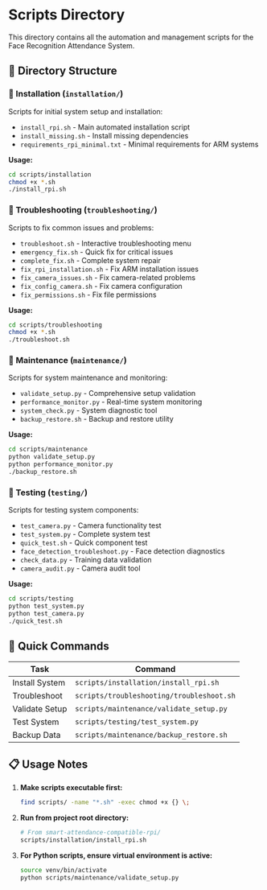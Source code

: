 # Scripts Directory

This directory contains all the automation and management scripts for the Face Recognition Attendance System.

## 📁 Directory Structure

### 🔧 Installation (`installation/`)
Scripts for initial system setup and installation:
- `install_rpi.sh` - Main automated installation script
- `install_missing.sh` - Install missing dependencies
- `requirements_rpi_minimal.txt` - Minimal requirements for ARM systems

**Usage:**
```bash
cd scripts/installation
chmod +x *.sh
./install_rpi.sh
```

### 🚨 Troubleshooting (`troubleshooting/`)
Scripts to fix common issues and problems:
- `troubleshoot.sh` - Interactive troubleshooting menu
- `emergency_fix.sh` - Quick fix for critical issues
- `complete_fix.sh` - Complete system repair
- `fix_rpi_installation.sh` - Fix ARM installation issues
- `fix_camera_issues.sh` - Fix camera-related problems
- `fix_config_camera.sh` - Fix camera configuration
- `fix_permissions.sh` - Fix file permissions

**Usage:**
```bash
cd scripts/troubleshooting
chmod +x *.sh
./troubleshoot.sh
```

### 🔧 Maintenance (`maintenance/`)
Scripts for system maintenance and monitoring:
- `validate_setup.py` - Comprehensive setup validation
- `performance_monitor.py` - Real-time system monitoring
- `system_check.py` - System diagnostic tool
- `backup_restore.sh` - Backup and restore utility

**Usage:**
```bash
cd scripts/maintenance
python validate_setup.py
python performance_monitor.py
./backup_restore.sh
```

### 🧪 Testing (`testing/`)
Scripts for testing system components:
- `test_camera.py` - Camera functionality test
- `test_system.py` - Complete system test
- `quick_test.sh` - Quick component test
- `face_detection_troubleshoot.py` - Face detection diagnostics
- `check_data.py` - Training data validation
- `camera_audit.py` - Camera audit tool

**Usage:**
```bash
cd scripts/testing
python test_system.py
python test_camera.py
./quick_test.sh
```

## 🚀 Quick Commands

| Task | Command |
|------|---------|
| Install System | `scripts/installation/install_rpi.sh` |
| Troubleshoot | `scripts/troubleshooting/troubleshoot.sh` |
| Validate Setup | `scripts/maintenance/validate_setup.py` |
| Test System | `scripts/testing/test_system.py` |
| Backup Data | `scripts/maintenance/backup_restore.sh` |

## 📋 Usage Notes

1. **Make scripts executable first:**
   ```bash
   find scripts/ -name "*.sh" -exec chmod +x {} \;
   ```

2. **Run from project root directory:**
   ```bash
   # From smart-attendance-compatible-rpi/
   scripts/installation/install_rpi.sh
   ```

3. **For Python scripts, ensure virtual environment is active:**
   ```bash
   source venv/bin/activate
   python scripts/maintenance/validate_setup.py
   ```
